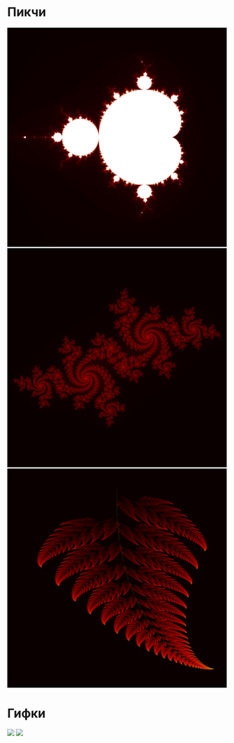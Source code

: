 # Пикчи
![](data/draw/mandelbrot_draw.png)
![](data/draw/julia_draw.png)
![](data/draw/barnsley_draw.png)
# Гифки
![](data/anim/mandelbrot_anim.gif)
![](data/anim/julia_anim.gif)